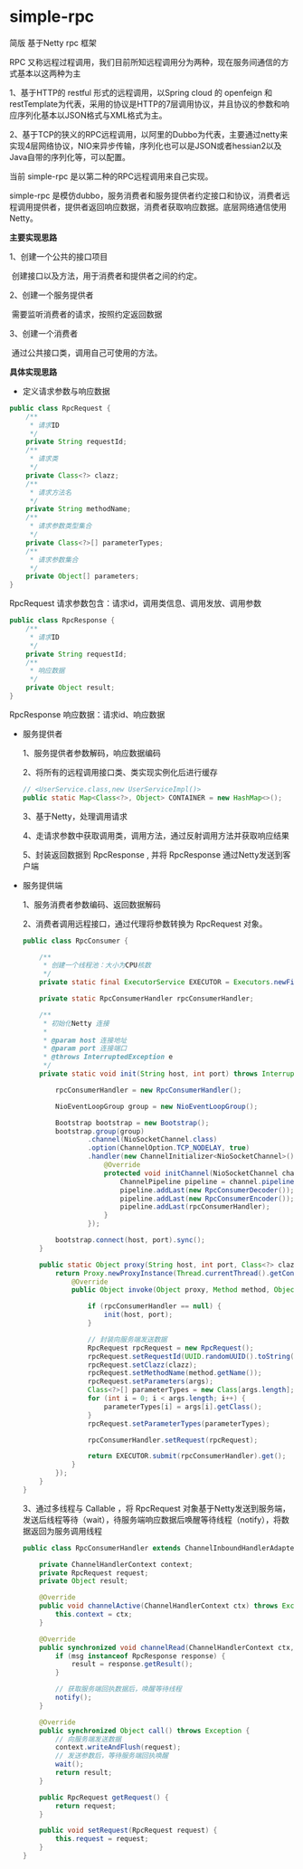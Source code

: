 # simple-rpc

简版 基于Netty rpc 框架



RPC 又称远程过程调用，我们目前所知远程调用分为两种，现在服务间通信的方式基本以这两种为主

1、基于HTTP的 restful 形式的远程调用，以Spring cloud 的 openfeign 和 restTemplate为代表，采用的协议是HTTP的7层调用协议，并且协议的参数和响应序列化基本以JSON格式与XML格式为主。

2、基于TCP的狭义的RPC远程调用，以阿里的Dubbo为代表，主要通过netty来实现4层网络协议，NIO来异步传输，序列化也可以是JSON或者hessian2以及Java自带的序列化等，可以配置。



当前 simple-rpc 是以第二种的RPC远程调用来自己实现。

simple-rpc 是模仿dubbo，服务消费者和服务提供者约定接口和协议，消费者远程调用提供者，提供者返回响应数据，消费者获取响应数据。底层网络通信使用 Netty。



**主要实现思路**

1、创建一个公共的接口项目

​	创建接口以及方法，用于消费者和提供者之间的约定。

2、创建一个服务提供者

​	需要监听消费者的请求，按照约定返回数据

3、创建一个消费者

​	通过公共接口类，调用自己可使用的方法。



**具体实现思路**

* 定义请求参数与响应数据

```java
public class RpcRequest {
    /**
     * 请求ID
     */
    private String requestId;
    /**
     * 请求类
     */
    private Class<?> clazz;
    /**
     * 请求方法名
     */
    private String methodName;
    /**
     * 请求参数类型集合
     */
    private Class<?>[] parameterTypes;
    /**
     * 请求参数集合
     */
    private Object[] parameters;
}
```

RpcRequest 请求参数包含：请求id，调用类信息、调用发放、调用参数

```java
public class RpcResponse {
    /**
     * 请求ID
     */
    private String requestId;
    /**
     * 响应数据
     */
    private Object result;
}
```

RpcResponse 响应数据：请求id、响应数据

* 服务提供者

  1、服务提供者参数解码，响应数据编码

  2、将所有的远程调用接口类、类实现实例化后进行缓存

  ```java
  // <UserService.class,new UserServiceImpl()>
  public static Map<Class<?>, Object> CONTAINER = new HashMap<>();
  ```

  3、基于Netty，处理调用请求

  4、走请求参数中获取调用类，调用方法，通过反射调用方法并获取响应结果

  5、封装返回数据到 RpcResponse , 并将 RpcResponse 通过Netty发送到客户端

* 服务提供端

  1、服务消费者参数编码、返回数据解码

  2、消费者调用远程接口，通过代理将参数转换为 RpcRequest 对象。

  ```java
  public class RpcConsumer {
  
      /**
       * 创建一个线程池：大小为CPU核数
       */
      private static final ExecutorService EXECUTOR = Executors.newFixedThreadPool(Runtime.getRuntime().availableProcessors());
  
      private static RpcConsumerHandler rpcConsumerHandler;
  
      /**
       * 初始化Netty 连接
       *
       * @param host 连接地址
       * @param port 连接端口
       * @throws InterruptedException e
       */
      private static void init(String host, int port) throws InterruptedException {
  
          rpcConsumerHandler = new RpcConsumerHandler();
  
          NioEventLoopGroup group = new NioEventLoopGroup();
  
          Bootstrap bootstrap = new Bootstrap();
          bootstrap.group(group)
                  .channel(NioSocketChannel.class)
                  .option(ChannelOption.TCP_NODELAY, true)
                  .handler(new ChannelInitializer<NioSocketChannel>() {
                      @Override
                      protected void initChannel(NioSocketChannel channel) throws Exception {
                          ChannelPipeline pipeline = channel.pipeline();
                          pipeline.addLast(new RpcConsumerDecoder());
                          pipeline.addLast(new RpcConsumerEncoder());
                          pipeline.addLast(rpcConsumerHandler);
                      }
                  });
  
          bootstrap.connect(host, port).sync();
      }
  
      public static Object proxy(String host, int port, Class<?> clazz) {
          return Proxy.newProxyInstance(Thread.currentThread().getContextClassLoader(), new Class[]{clazz}, new InvocationHandler() {
              @Override
              public Object invoke(Object proxy, Method method, Object[] args) throws Throwable {
  
                  if (rpcConsumerHandler == null) {
                      init(host, port);
                  }
  
                  // 封装向服务端发送数据
                  RpcRequest rpcRequest = new RpcRequest();
                  rpcRequest.setRequestId(UUID.randomUUID().toString());
                  rpcRequest.setClazz(clazz);
                  rpcRequest.setMethodName(method.getName());
                  rpcRequest.setParameters(args);
                  Class<?>[] parameterTypes = new Class[args.length];
                  for (int i = 0; i < args.length; i++) {
                      parameterTypes[i] = args[i].getClass();
                  }
                  rpcRequest.setParameterTypes(parameterTypes);
  
                  rpcConsumerHandler.setRequest(rpcRequest);
  
                  return EXECUTOR.submit(rpcConsumerHandler).get();
              }
          });
      }
  }
  ```

  

  3、通过多线程与 Callable ，将 RpcRequest 对象基于Netty发送到服务端，发送后线程等待（wait），待服务端响应数据后唤醒等待线程（notify），将数据返回为服务调用线程

  ```java
  public class RpcConsumerHandler extends ChannelInboundHandlerAdapter implements Callable<Object> {
  
      private ChannelHandlerContext context;
      private RpcRequest request;
      private Object result;
  
      @Override
      public void channelActive(ChannelHandlerContext ctx) throws Exception {
          this.context = ctx;
      }
  
      @Override
      public synchronized void channelRead(ChannelHandlerContext ctx, Object msg) throws Exception {
          if (msg instanceof RpcResponse response) {
              result = response.getResult();
          }
  
          // 获取服务端回执数据后，唤醒等待线程
          notify();
      }
  
      @Override
      public synchronized Object call() throws Exception {
          // 向服务端发送数据
          context.writeAndFlush(request);
          // 发送参数后，等待服务端回执唤醒
          wait();
          return result;
      }
  
      public RpcRequest getRequest() {
          return request;
      }
  
      public void setRequest(RpcRequest request) {
          this.request = request;
      }
  }
  ```

  

